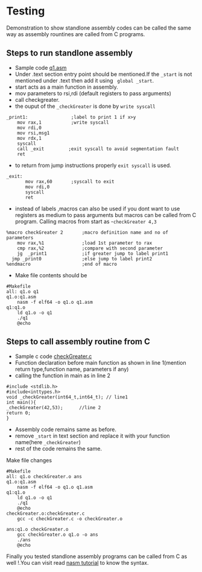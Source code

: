 # Testing 
Demonstration to show standlone assembly codes can be called the same way as assembly rountines are called from C programs.

## Steps to run standlone assembly
- Sample code [q1.asm](Just_beginner_things/A1/q1.asm)
- Under .text section entry point should be mentioned.If the ``_start`` is not mentioned under .text then add it using `` global _start``.
- start acts as a main function in assembly.
- mov parameters to rsi,rdi (default registers to pass arguments)
- call checkgreater.
- the ouput of the `_checkGreater` is done by `write syscall`
```
_print1:			    ;label to print 1 if x>y
	mov rax,1		    ;write syscall
	mov rdi,0
	mov rsi,msg1
	mov rdx,1
	syscall
	call _exit		   ;exit syscall to avoid segmentation fault
	ret 
```
- to return from jump instructions properly `exit syscall` is used.
```
_exit:      
       mov rax,60		;syscall to exit
       mov rdi,0
       syscall
       ret 

```
- instead of labels ,macros can also be used if you dont want to use registers as medium to pass arguments but macros can be called from C program.
Calling macros from start as -`checkGreater 4,3`
```
%macro checkGreater 2		;macro definition name and no of parameters
	mov rax,%1		        ;load 1st parameter to rax
	cmp rax,%2		        ;compare with second parameter
	jg  _print1		        ;if greater jump to label print1
  jmp _print0		        ;else jump to label print2
%endmacro  			        ;end of macro

```
- Make file contents should be
```
#Makefile
all: q1.o q1
q1.o:q1.asm
	nasm -f elf64 -o q1.o q1.asm	
q1:q1.o
	ld q1.o -o q1
	./q1
	@echo 
```
## Steps to call assembly routine from C
- Sample c code [checkGreater.c](Just_beginner_things/A1/checkGreater.c)
- Function declaration before main function as shown in line 1(mention return type,function name, parameters if any)
- calling the function in main as in line 2
```
#include <stdlib.h>
#include<inttypes.h>
void _checkGreater(int64_t,int64_t); // line1
int main(){
_checkGreater(42,53);      //line 2
return 0;
}
```
- Assembly code remains same as before.
- remove `_start` in text section and replace it with your function name(here `_checkGreater`)
- rest of the code remains the same.

Make file changes
```
#Makefile
all: q1.o checkGreater.o ans
q1.o:q1.asm
	nasm -f elf64 -o q1.o q1.asm	
q1:q1.o
	ld q1.o -o q1
	./q1
	@echo 
checkGreater.o:checkGreater.c
	gcc -c checkGreater.c -o checkGreater.o

ans:q1.o checkGreater.o
	gcc checkGreater.o q1.o -o ans
	./ans
	@echo	
```
Finally you tested standlone assembly programs can be called from C as well !.You can visit read [nasm tutorial](https://cs.lmu.edu/~ray/notes/nasmtutorial/) to know the syntax.
